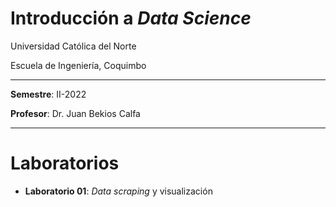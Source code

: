 # Introducción a *Data Science*

Universidad Católica del Norte

Escuela de Ingeniería, Coquimbo

---

**Semestre**: II-2022

**Profesor**: Dr. Juan Bekios Calfa

---

# Laboratorios

* **Laboratorio 01**: *Data scraping* y visualización
